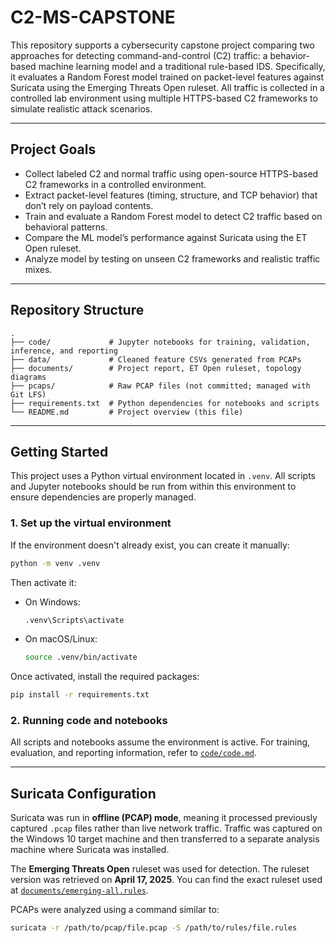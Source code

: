 # C2-MS-CAPSTONE

This repository supports a cybersecurity capstone project comparing two approaches for detecting command-and-control (C2) traffic: a behavior-based machine learning model and a traditional rule-based IDS. Specifically, it evaluates a Random Forest model trained on packet-level features against Suricata using the Emerging Threats Open ruleset. All traffic is collected in a controlled lab environment using multiple HTTPS-based C2 frameworks to simulate realistic attack scenarios.

---

## Project Goals

- Collect labeled C2 and normal traffic using open-source HTTPS-based C2 frameworks in a controlled environment.
- Extract packet-level features (timing, structure, and TCP behavior) that don’t rely on payload contents.
- Train and evaluate a Random Forest model to detect C2 traffic based on behavioral patterns.
- Compare the ML model’s performance against Suricata using the ET Open ruleset.
- Analyze model by testing on unseen C2 frameworks and realistic traffic mixes.

---

## Repository Structure

```
.
├── code/             # Jupyter notebooks for training, validation, inference, and reporting
├── data/             # Cleaned feature CSVs generated from PCAPs
├── documents/        # Project report, ET Open ruleset, topology diagrams
├── pcaps/            # Raw PCAP files (not committed; managed with Git LFS) 
├── requirements.txt  # Python dependencies for notebooks and scripts
└── README.md         # Project overview (this file)
```

---

## Getting Started

This project uses a Python virtual environment located in `.venv`. All scripts and Jupyter notebooks should be run from within this environment to ensure dependencies are properly managed.

### 1. Set up the virtual environment

If the environment doesn't already exist, you can create it manually:

```bash
python -m venv .venv
```

Then activate it:
- On Windows:
  ```bash
  .venv\Scripts\activate
  ```
- On macOS/Linux:
  ```bash
  source .venv/bin/activate
  ```

Once activated, install the required packages:

```bash
pip install -r requirements.txt
```

### 2. Running code and notebooks

All scripts and notebooks assume the environment is active. For training, evaluation, and reporting information, refer to [`code/code.md`](code/code.md).

---

## Suricata Configuration

Suricata was run in **offline (PCAP) mode**, meaning it processed previously captured `.pcap` files rather than live network traffic. Traffic was captured on the Windows 10 target machine and then transferred to a separate analysis machine where Suricata was installed.

The **Emerging Threats Open** ruleset was used for detection. The ruleset version was retrieved on **April 17, 2025**. You can find the exact ruleset used at [`documents/emerging-all.rules`](./documents/emerging-all.rules).

PCAPs were analyzed using a command similar to:

```bash
suricata -r /path/to/pcap/file.pcap -S /path/to/rules/file.rules
```
